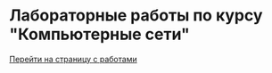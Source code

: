 # Лабораторные работы по курсу "Компьютерные сети"

[Перейти на страницу с работами](https://mikechuv.github.io/compnet-webdev/labs/index.html)
